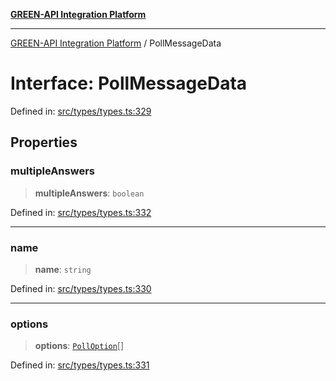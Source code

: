 [**GREEN-API Integration Platform**](../README.md)

***

[GREEN-API Integration Platform](../globals.md) / PollMessageData

# Interface: PollMessageData

Defined in: [src/types/types.ts:329](https://github.com/green-api/greenapi-integration/blob/1e2009040b9fbee0c78f6935b3e8b1d1b6550313/src/types/types.ts#L329)

## Properties

### multipleAnswers

> **multipleAnswers**: `boolean`

Defined in: [src/types/types.ts:332](https://github.com/green-api/greenapi-integration/blob/1e2009040b9fbee0c78f6935b3e8b1d1b6550313/src/types/types.ts#L332)

***

### name

> **name**: `string`

Defined in: [src/types/types.ts:330](https://github.com/green-api/greenapi-integration/blob/1e2009040b9fbee0c78f6935b3e8b1d1b6550313/src/types/types.ts#L330)

***

### options

> **options**: [`PollOption`](PollOption.md)[]

Defined in: [src/types/types.ts:331](https://github.com/green-api/greenapi-integration/blob/1e2009040b9fbee0c78f6935b3e8b1d1b6550313/src/types/types.ts#L331)
